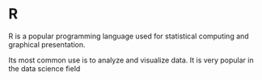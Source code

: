 # R

R is a popular programming language used for statistical computing and graphical presentation.

Its most common use is to analyze and visualize data. It is very popular in the data science field

